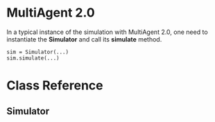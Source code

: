 # MultiAgent 2.0
In a typical instance of the simulation with MultiAgent 2.0,
one need to instantiate the <b>Simulator</b> and call its <b>simulate</b> method.

	sim = Simulator(...)
	sim.simulate(...)

# Class Reference
## Simulator
